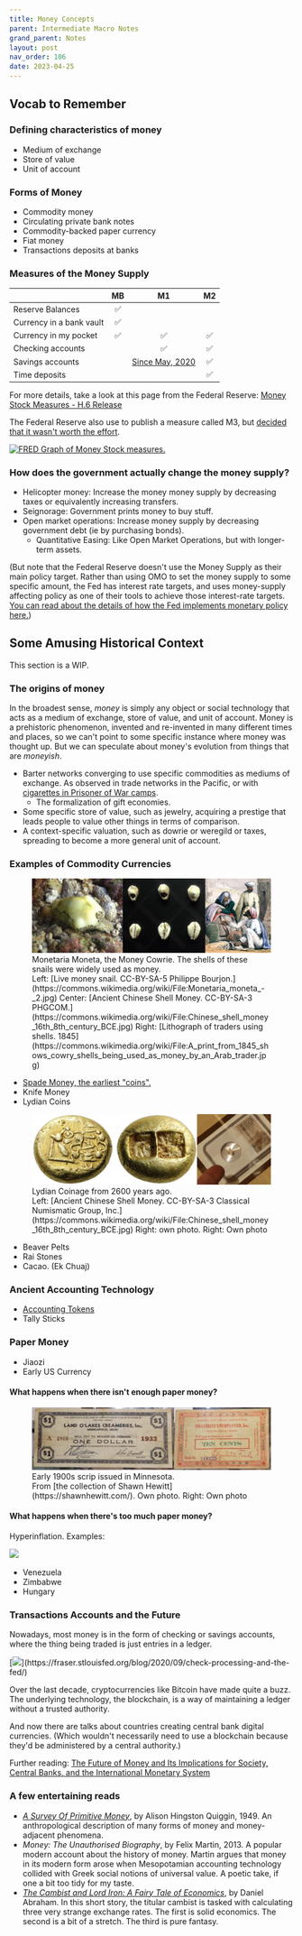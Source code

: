 ```yaml
---
title: Money Concepts
parent: Intermediate Macro Notes
grand_parent: Notes
layout: post
nav_order: 106
date: 2023-04-25
---
```


<!--last_modified_date: 2022-09-14-->


## Vocab to Remember

### Defining characteristics of money

- Medium of exchange
- Store of value
- Unit of account


### Forms of Money
- Commodity money
- Circulating private bank notes
- Commodity-backed paper currency
- Fiat money
- Transactions deposits at banks



### Measures of the Money Supply



| | MB | M1 | M2 |
|:--|:-:|:-:|:-:|
| Reserve Balances         | ✅ |  |  |
| Currency in a bank vault | ✅ |  |  |
| Currency in my pocket    | ✅ | ✅ | ✅ |
| Checking accounts |  | ✅ | ✅ |
| Savings accounts |  | [Since May, 2020](https://fredblog.stlouisfed.org/2021/01/whats-behind-the-recent-surge-in-the-m1-money-supply/) | ✅ |
| Time deposits |  |  | ✅ |

For more details, take a look at this page from the Federal Reserve: 
[Money Stock Measures - H.6 Release](https://www.federalreserve.gov/releases/h6/current/default.htm)

The Federal Reserve also use to publish a measure called M3,
but [decided that it wasn't worth the effort](https://www.federalreserve.gov/releases/h6/discm3.htm).

[![FRED Graph of Money Stock measures.](https://fred.stlouisfed.org/graph/fredgraph.png?g=12ewg)](https://fred.stlouisfed.org/graph/?g=12ew3) 
<!--https://fred.stlouisfed.org/graph/?g=12ew3-->



### How does the government actually change the money supply?

- Helicopter money: Increase the money money supply by decreasing taxes or equivalently increasing transfers.
- Seignorage: Government prints money to buy stuff.
- Open market operations: Increase money supply by decreasing government debt (ie by purchasing bonds).
  - Quantitative Easing: Like Open Market Operations, but with longer-term assets.

(But note that the Federal Reserve doesn't use the Money Supply as their main policy target.
Rather than using OMO to set the money supply to some specific amount,
the Fed has interest rate targets, and uses money-supply affecting policy 
as one of their tools to achieve those interest-rate targets.
[You can read about the details of how the Fed implements monetary policy here.](https://www.federalreserve.gov/econres/feds/the-feds-ample-reserves-approach-to-implementing-monetary-policy.htm)) 





## Some Amusing Historical Context

This section is a WIP.


### The origins of money

<!--The MB,M1,M2 Money Supplies are precisely defined.-->
In the broadest sense, *money* is simply 
any object or social technology that 
acts as a medium of exchange, store of value, and unit of account.
Money is a prehistoric phenomenon, 
invented and re-invented in many different times and places,
so we can't point to some specific instance where money was thought up.
But we can speculate about money's evolution from things that are *moneyish*.

- Barter networks converging to use specific commodities as mediums of exchange. As observed in trade networks in the Pacific, or with [cigarettes in Prisoner of War camps](http://icm.clsbe.lisboa.ucp.pt/docentes/url/jcn/ie2/0POWCamp.pdf).
  - The formalization of gift economies. <!--Which really aren't too dissimilar from barter.-->
- Some specific store of value, such as jewelry, acquiring a prestige that leads people to value other things in terms of comparison.
- A context-specific valuation, such as dowrie or weregild or taxes, spreading to become a more general unit of account.




### Examples of Commodity Currencies

<figure markdown="block">
<img src="img-money-snails.webp">
<figcaption  markdown="block">Monetaria Moneta, the Money Cowrie. The shells of these snails were widely used as money.
<br>
Left: [Live money snail. CC-BY-SA-5 Philippe Bourjon.](https://commons.wikimedia.org/wiki/File:Monetaria_moneta_-_2.jpg)
Center: [Ancient Chinese Shell Money. CC-BY-SA-3 PHGCOM.](https://commons.wikimedia.org/wiki/File:Chinese_shell_money_16th_8th_century_BCE.jpg)
Right: [Lithograph of traders using shells. 1845](https://commons.wikimedia.org/wiki/File:A_print_from_1845_shows_cowry_shells_being_used_as_money_by_an_Arab_trader.jpg)
</figcaption>
</figure>

- [Spade Money, the earliest "coins".](https://www.nationalgeographic.com/history/article/worlds-oldest-coin-factory-discovered-in-china)
- Knife Money
- Lydian Coins



<figure markdown="block">
<img src="img-money-lydia.webp">
<figcaption markdown="block">Lydian Coinage from 2600 years ago.
<br>
Left: [Ancient Chinese Shell Money. CC-BY-SA-3 Classical Numismatic Group, Inc.](https://commons.wikimedia.org/wiki/File:Chinese_shell_money_16th_8th_century_BCE.jpg) Right: own photo.
Right: Own photo
</figcaption>
</figure>

- Beaver Pelts
- Rai Stones
- Cacao. (Ek Chuaj)

<!--mention difficulties caused by gold thread-->



### Ancient Accounting Technology

- [Accounting Tokens](https://sites.utexas.edu/dsb/tokens/tokens/)
- Tally Sticks


### Paper Money

- Jiaozi
- Early US Currency


<!-- 
财富 財富 
https://commons.wikimedia.org/wiki/Commodity_money
-->


#### What happens when there isn't enough paper money?


<figure markdown="block">
<img src="img-money-scrip.webp">
<figcaption markdown="block">Early 1900s scrip issued in Minnesota.
<br>
From [the collection of Shawn Hewitt](https://shawnhewitt.com/). Own photo.
Right: Own photo
</figcaption>
</figure>

#### What happens when there's too much paper money?

Hyperinflation. Examples:

[![](https://fred.stlouisfed.org/graph/fredgraph.png?g=12Q6N)](https://fred.stlouisfed.org/series/EXVZUS)

- Venezuela
- Zimbabwe
- Hungary

<!--- [Venezuela](https://tradingeconomics.com/venezuela/inflation-cpi)-->




### Transactions Accounts and the Future

Nowadays, most money is in the form of checking or savings accounts, where the thing being traded is just entries in a ledger.

[![](https://fraser.stlouisfed.org/files/docs/historical/frbsl_history/media/flow_of_checks_200_merged.jpg?)](https://fraser.stlouisfed.org/blog/2020/09/check-processing-and-the-fed/)

Over the last decade, cryptocurrencies like Bitcoin have made quite a buzz.
The underlying technology, the blockchain, is a way of maintaining a ledger without a trusted authority.

And now there are talks about countries creating central bank digital currencies.
(Which wouldn't necessarily need to use a blockchain because they'd be administered by a central authority.)

Further reading: [The Future of Money and Its Implications for Society, Central Banks, and the International Monetary System](https://research.stlouisfed.org/publications/review/2022/12/23/the-future-of-money-and-its-implications-for-society-central-banks-and-the-international-monetary-system)






### A few entertaining reads

- [*A Survey Of Primitive Money*](https://archive.org/details/surveyofprimitiv033390mbp),
by Alison Hingston Quiggin, 1949. An anthropological description of many forms of money and money-adjacent phenomena.
- *Money: The Unauthorised Biography*, by Felix Martin, 2013. A popular modern account about the history of money. Martin argues that money in its modern form arose when Mesopotamian accounting technology collided with Greek social notions of universal value. A poetic take, if one a bit too tidy for my taste.
- [*The Cambist and Lord Iron: A Fairy Tale of Economics*](https://www.lightspeedmagazine.com/fiction/the-cambist-and-lord-iron-a-fairy-tale-of-economics/), by Daniel Abraham. In this short story, the titular cambist is tasked with calculating three very strange exchange rates. The first is solid economics. The second is a bit of a stretch. The third is pure fantasy.




<!--
### Is the Use of Money a form of barter?


The Andaman Islanders, the Australians, the Eskimo, the Central
Asiatics and the Maori have neither geographical environment nor
race in common, but they are (or were) alike in one characteristic,
a comparative self-sufficiency. In these so-called primitive societies where division of labour, save between men and women, scarcely
exists, where each family group could provide for its own needs without outside help or external supplies, currency is not to be looked for;
trade can scarcely develop;
barter is rarely organized; 
and though
there is present-giving, it has little commercial importance. But groups so independent and so self-contained are rarely found;
even among the most aloof there are indications of
extra attractions and external contacts, and women are generally the
disturbing element.
Abundant illustrations will be found in the
following pages:a brief glance at what is happening in the Solomon
Islands at the present time, showing successive stages in the evolution
of the use of money, may form the prelude.


'No study so successfully combats the error of separating history into watertight compartments as the study of numismatics,'says Scltman in an earlier volume
of this series (1933, p. 265), and the study of money before
it becomes numismatics is even less lamenable to such separation.



EVERYONE, except an economist, knows what'money' means,
and even an economist can describe it in the course of a chapter or
so, but it is impossible to define with rigid outlines.
It emerges dimly from objects of presentation or exchange, and shades imper-
ceptibly into recognizable monetary forms with uncertain boundaries
on either hand, and much of the material of this book hovers on the
borders.


> For the two parties in a transaction may themselves stand in different categories. The trader may consider that he is paying current money when he buys a fowl for ten lengths of brass wire; while the seller regards the exchange as 'mere barter'. 
-- A.H. Quiggin, A Survey of Primitive Money: the Beginnings of Currency



[A Survey Of Primitive Money](https://archive.org/details/surveyofprimitiv033390mbp),
Alison Hingston Quiggin, 1949

[Primitive Money](https://archive.org/details/in.ernet.dli.2015.190322/), Paul Einzig, 1947


-->

